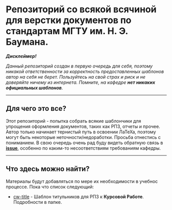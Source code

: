 # Репозиторий со всякой всячиной для верстки документов по стандартам МГТУ им. Н. Э. Баумана.

***Дисклеймер!***

*Данный репозиторий создан в первую очередь для себя, поэтому никакой ответственности за корректность предоставленных шаблонов автор на себя не берет.*
*Пользуйтесь на свой страх и риск и не доверяйте ничему из интернета. Помните, на кафедре **нет никаких официальных шаблонов**.*

---

## Для чего это все?
Этот репозиторий - попытка собрать всякие шаблончики для упрощения оформления документов, таких как РПЗ, отчеты и прочее.
Автор только начинает тернистый путь в освоении ЛаТеХа, поэтому могут быть некоторые неточности/недоработки. Просьба отнестись с пониманием.
В свою очередь очень рад буду видеть обратную связь в [**issue**](https://github.com/n0kkster/bmstu-latex/issues), особенно по каким-то несоответствиям требованиям кафедры.

---

## Что здесь можно найти?
Материалы будут добавляться по мере их необходимости в учебнос процессе. Пока что список следующий:

- [cw-title](https://github.com/n0kkster/bmstu-latex/tree/main/cw-title) - Шаблон титульников для РПЗ к **Курсовой Работе**. Подробности в папке.